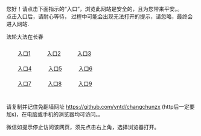您好！请点击下面指示的“入口”，浏览此网站是安全的，且为您带来平安。。 <br/>
点击入口后，请耐心等待， 过程中可能会出现无法打开的提示，请忽略，最终会进入网站. </br>

法轮大法在长春<br/>
<div style="padding:10px"><a style="margin:20px" target="_blank" href="https://d12mty6d619cnj.cloudfront.net/2Qpsp?hmjmxd" id="ccLink1" rel="nofollow">入口1</a> <a target="_blank" style="margin:20px" href="https://dn85fe2a6titg.cloudfront.net/2Qpsp?xwyjsaou" id="ccLink2" rel="nofollow">入口2</a> <a style="margin:20px" target="_blank" href="https://d1idt7jq8e3jtp.cloudfront.net/2Qpsp?wtyfrm" id="ccLink3" rel="nofollow">入口3</a></div>

<div style="padding:10px" ><a style="margin:20px" target="_blank" href="https://d12mty6d619cnj.cloudfront.net/2Qpsp?hmjmxd" id="ccLink4" rel="nofollow">入口4</a> <a style="margin:20px" href="https://dn85fe2a6titg.cloudfront.net/2Qpsp?xwyjsaou" target="_blank" id="ccLink5" rel="nofollow">入口5</a> <a style="margin:20px" href="https://d1idt7jq8e3jtp.cloudfront.net/2Qpsp?wtyfrm" target="_blank" id="ccLink6" rel="nofollow">入口6</a></div>

<div style="padding:10px"><a style="margin:20px" target="_blank" href="https://d12mty6d619cnj.cloudfront.net/2Qpsp?hmjmxd" id="ccLink7" rel="nofollow">入口7</a> <a style="margin:20px" href="https://dn85fe2a6titg.cloudfront.net/2Qpsp?xwyjsaou" target="_blank" id="ccLink8" rel="nofollow">入口8</a> <a style="margin:20px" target="_blank" href="https://d1idt7jq8e3jtp.cloudfront.net/2Qpsp?wtyfrm" id="ccLink9" rel="nofollow">入口9</a></div>

<br/>



请复制并记住免翻墙网址 https://github.com/yntd/changchunzx (http后一定要加s)，在电脑或手机的浏览器均可访问。。<br/>

微信如提示停止访问该网页，须先点击右上角，选择浏览器打开。
